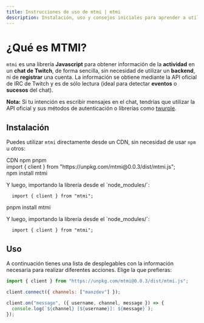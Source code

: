 ```yaml
---
title: Instrucciones de uso de mtmi | mtmi
description: Instalación, uso y consejos iniciales para aprender a utilizar la librería mtmi (chat de Twitch) de Javascript.
---
```


# ¿Qué es MTMI?

`mtmi` es una librería **Javascript** para obtener información de la **actividad** en un **chat de Twitch**, de forma sencilla, sin necesidad de utilizar un **backend**, ni de **registrar** una cuenta. La información se obtiene mediante la API oficial de IRC de Twitch y es de sólo lectura (ideal para detectar **eventos** o **sucesos** del chat).

**Nota:** Si tu intención es escribir mensajes en el chat, tendrías que utilizar la API oficial y sus métodos de autenticación o librerías como [twurple](https://twurple.js.org/).

## Instalación

Puedes utilizar `mtmi` directamente desde un CDN, sin necesidad de usar `npm` u otros:

<multi-tab>
  <nav>
    <label>CDN</label>
    <label>npm</label>
    <label>pnpm</label>
  </nav>
  <div>
  <section>
      import &lbrace; client &rbrace; from "https://unpkg.com/mtmi@0.0.3/dist/mtmi.js";
  </section>
  <section>
      npm install mtmi

  <p>Y luego, importando la librería desde el `node_modules/`:</p>

      import { client } from "mtmi";
  </section>
  <section>
      pnpm install mtmi

  <p>Y luego, importando la librería desde el `node_modules/`:</p>

      import { client } from "mtmi";
  </section>
  </div>
</multi-tab>



## Uso

A continuación tienes una lista de desplegables con la información necesaria para realizar diferentes acciones. Elige la que prefieras:

```js
import { client } from "https://unpkg.com/mtmi@0.0.3/dist/mtmi.js";

client.connect({ channels: ["manzdev"] });

client.on("message", ({ username, channel, message }) => {
  console.log(`${channel} [${username}]: ${message}`);
});
```
